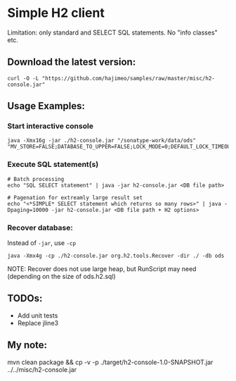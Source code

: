 # Simple H2 client
Limitation: only standard and SELECT SQL statements. No "info classes" etc.

## Download the latest version:
```
curl -O -L "https://github.com/hajimeo/samples/raw/master/misc/h2-console.jar"
```

## Usage Examples:
### Start interactive console
```
java -Xmx16g -jar ./h2-console.jar "/sonatype-work/data/ods" "MV_STORE=FALSE;DATABASE_TO_UPPER=FALSE;LOCK_MODE=0;DEFAULT_LOCK_TIMEOUT=600000"
```
### Execute SQL statement(s)
```
# Batch processing
echo "SQL SELECT statement" | java -jar h2-console.jar <DB file path>

# Pagenation for extreamly large result set
echo "<*SIMPLE* SELECT statement which returns so many rows>" | java -Dpaging=10000 -jar h2-console.jar <DB file path + H2 options>
```
### Recover database:
Instead of `-jar`, use `-cp`
```
java -Xmx4g -cp ./h2-console.jar org.h2.tools.Recover -dir ./ -db ods
```
NOTE: Recover does not use large heap, but RunScript may need (depending on the size of ods.h2.sql)

## TODOs:
- Add unit tests
- Replace jline3

## My note:
mvn clean package && cp -v -p ./target/h2-console-1.0-SNAPSHOT.jar ../../misc/h2-console.jar

